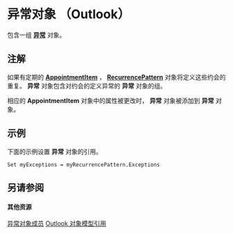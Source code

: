 
# 异常对象 （Outlook）

包含一组 **[异常](010552b0-9ba6-c81b-1e3a-fd6a681e5163.md)** 对象。


## 注解

如果有定期的 **[AppointmentItem](204a409d-654e-27aa-643a-8344c631b82d.md)** ， **[RecurrencePattern](36c098f7-59fb-879a-5173-ed0260d13fa4.md)** 对象将定义这些约会的重复。 **异常** 对象包含对约会的定义异常的 **异常** 对象的组。

相应的 **AppointmentItem** 对象中的属性被更改时， **异常** 对象被添加到 **异常** 对象。


## 示例

下面的示例设置 **异常** 对象的引用。


```
Set myExceptions = myRecurrencePattern.Exceptions
```


## 另请参阅


#### 其他资源


[异常对象成员](00f00b76-0d63-fad3-7103-b8c6781c505b.md)
[Outlook 对象模型引用](http://msdn.microsoft.com/library/73221b13-d8d8-99b8-3394-b95dbbfd5ddc%28Office.15%29.aspx)